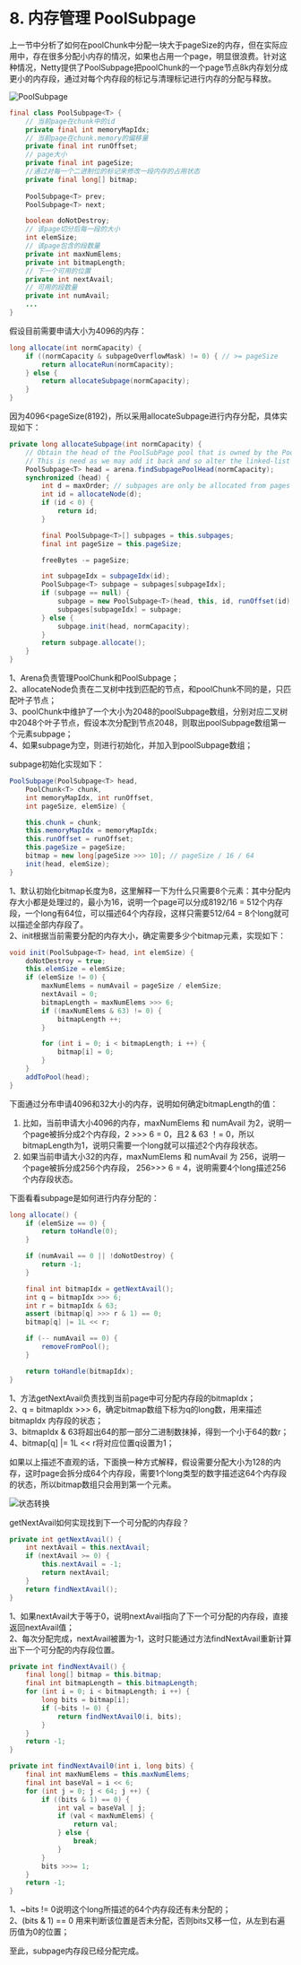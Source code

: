 # 8. 内存管理 PoolSubpage

上一节中分析了如何在poolChunk中分配一块大于pageSize的内存，但在实际应用中，存在很多分配小内存的情况，如果也占用一个page，明显很浪费。针对这种情况，Netty提供了PoolSubpage把poolChunk的一个page节点8k内存划分成更小的内存段，通过对每个内存段的标记与清理标记进行内存的分配与释放。

![PoolSubpage](../../../.gitbook/assets/image%20%28267%29.png)

```java
final class PoolSubpage<T> {
    // 当前page在chunk中的id
    private final int memoryMapIdx; 
    // 当前page在chunk.memory的偏移量
    private final int runOffset;    
    // page大小
    private final int pageSize;
    //通过对每一个二进制位的标记来修改一段内存的占用状态
    private final long[] bitmap; 
    
    PoolSubpage<T> prev;     
    PoolSubpage<T> next;

    boolean doNotDestroy;    
    // 该page切分后每一段的大小
    int elemSize;   
    // 该page包含的段数量
    private int maxNumElems;        
    private int bitmapLength;
    // 下一个可用的位置
    private int nextAvail;
    // 可用的段数量
    private int numAvail;       
    ...
}
```

假设目前需要申请大小为4096的内存：

```java
long allocate(int normCapacity) {
    if ((normCapacity & subpageOverflowMask) != 0) { // >= pageSize
        return allocateRun(normCapacity);
    } else {
        return allocateSubpage(normCapacity);
    }
}
```

因为4096&lt;pageSize\(8192\)，所以采用allocateSubpage进行内存分配，具体实现如下：

```java
private long allocateSubpage(int normCapacity) {
    // Obtain the head of the PoolSubPage pool that is owned by the PoolArena and synchronize on it.
    // This is need as we may add it back and so alter the linked-list structure.
    PoolSubpage<T> head = arena.findSubpagePoolHead(normCapacity);
    synchronized (head) {
        int d = maxOrder; // subpages are only be allocated from pages i.e., leaves
        int id = allocateNode(d);
        if (id < 0) {
            return id;
        }

        final PoolSubpage<T>[] subpages = this.subpages;
        final int pageSize = this.pageSize;

        freeBytes -= pageSize;

        int subpageIdx = subpageIdx(id);
        PoolSubpage<T> subpage = subpages[subpageIdx];
        if (subpage == null) {
            subpage = new PoolSubpage<T>(head, this, id, runOffset(id), pageSize, normCapacity);
            subpages[subpageIdx] = subpage;
        } else {
            subpage.init(head, normCapacity);
        }
        return subpage.allocate();
    }
}
```

1、Arena负责管理PoolChunk和PoolSubpage；  
 2、allocateNode负责在二叉树中找到匹配的节点，和poolChunk不同的是，只匹配叶子节点；  
 3、poolChunk中维护了一个大小为2048的poolSubpage数组，分别对应二叉树中2048个叶子节点，假设本次分配到节点2048，则取出poolSubpage数组第一个元素subpage；  
 4、如果subpage为空，则进行初始化，并加入到poolSubpage数组；

subpage初始化实现如下：

```java
PoolSubpage(PoolSubpage<T> head, 
    PoolChunk<T> chunk, 
    int memoryMapIdx, int runOffset, 
    int pageSize, elemSize) {

    this.chunk = chunk;
    this.memoryMapIdx = memoryMapIdx;
    this.runOffset = runOffset;
    this.pageSize = pageSize;
    bitmap = new long[pageSize >>> 10]; // pageSize / 16 / 64
    init(head, elemSize);
}
```

1、默认初始化bitmap长度为8，这里解释一下为什么只需要8个元素：其中分配内存大小都是处理过的，最小为16，说明一个page可以分成8192/16 = 512个内存段，一个long有64位，可以描述64个内存段，这样只需要512/64 = 8个long就可以描述全部内存段了。  
 2、init根据当前需要分配的内存大小，确定需要多少个bitmap元素，实现如下：

```java
void init(PoolSubpage<T> head, int elemSize) {
    doNotDestroy = true;
    this.elemSize = elemSize;
    if (elemSize != 0) {
        maxNumElems = numAvail = pageSize / elemSize;
        nextAvail = 0;
        bitmapLength = maxNumElems >>> 6;
        if ((maxNumElems & 63) != 0) {
            bitmapLength ++;
        }

        for (int i = 0; i < bitmapLength; i ++) {
            bitmap[i] = 0;
        }
    }
    addToPool(head);
}
```

下面通过分布申请4096和32大小的内存，说明如何确定bitmapLength的值：

1. 比如，当前申请大小4096的内存，maxNumElems 和 numAvail 为2，说明一个page被拆分成2个内存段，2 &gt;&gt;&gt; 6 = 0，且2 & 63 ！= 0，所以bitmapLength为1，说明只需要一个long就可以描述2个内存段状态。
2. 如果当前申请大小32的内存，maxNumElems 和 numAvail 为 256，说明一个page被拆分成256个内存段， 256&gt;&gt;&gt; 6 = 4，说明需要4个long描述256个内存段状态。

下面看看subpage是如何进行内存分配的：

```java
long allocate() {
    if (elemSize == 0) {
        return toHandle(0);
    }

    if (numAvail == 0 || !doNotDestroy) {
        return -1;
    }

    final int bitmapIdx = getNextAvail();
    int q = bitmapIdx >>> 6;
    int r = bitmapIdx & 63;
    assert (bitmap[q] >>> r & 1) == 0;
    bitmap[q] |= 1L << r;

    if (-- numAvail == 0) {
        removeFromPool();
    }

    return toHandle(bitmapIdx);
}
```

1、方法getNextAvail负责找到当前page中可分配内存段的bitmapIdx；  
 2、q = bitmapIdx &gt;&gt;&gt; 6，确定bitmap数组下标为q的long数，用来描述 bitmapIdx 内存段的状态；  
 3、bitmapIdx & 63将超出64的那一部分二进制数抹掉，得到一个小于64的数r；  
 4、bitmap\[q\] \|= 1L &lt;&lt; r将对应位置q设置为1；

如果以上描述不直观的话，下面换一种方式解释，假设需要分配大小为128的内存，这时page会拆分成64个内存段，需要1个long类型的数字描述这64个内存段的状态，所以bitmap数组只会用到第一个元素。

![&#x72B6;&#x6001;&#x8F6C;&#x6362;](../../../.gitbook/assets/image%20%2867%29.png)

getNextAvail如何实现找到下一个可分配的内存段？

```java
private int getNextAvail() {
    int nextAvail = this.nextAvail;
    if (nextAvail >= 0) {
        this.nextAvail = -1;
        return nextAvail;
    }
    return findNextAvail();
}
```

1、如果nextAvail大于等于0，说明nextAvail指向了下一个可分配的内存段，直接返回nextAvail值；  
 2、每次分配完成，nextAvail被置为-1，这时只能通过方法findNextAvail重新计算出下一个可分配的内存段位置。

```java
private int findNextAvail() {
    final long[] bitmap = this.bitmap;
    final int bitmapLength = this.bitmapLength;
    for (int i = 0; i < bitmapLength; i ++) {
        long bits = bitmap[i];
        if (~bits != 0) {
            return findNextAvail0(i, bits);
        }
    }
    return -1;
}

private int findNextAvail0(int i, long bits) {
    final int maxNumElems = this.maxNumElems;
    final int baseVal = i << 6;
    for (int j = 0; j < 64; j ++) {
        if ((bits & 1) == 0) {
            int val = baseVal | j;
            if (val < maxNumElems) {
                return val;
            } else {
                break;
            }
        }
        bits >>>= 1;
    }
    return -1;
}
```

1、~bits != 0说明这个long所描述的64个内存段还有未分配的；  
 2、\(bits & 1\) == 0 用来判断该位置是否未分配，否则bits又移一位，从左到右遍历值为0的位置；

至此，subpage内存段已经分配完成。  
  


